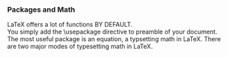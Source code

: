 ### Packages and Math
LaTeX offers a lot of functions BY DEFAULT.  
You simply add the \usepackage directive to preamble of your document.  
The most useful package is an equation, a typsetting math in LaTeX.
There are two major modes of typesetting math in LaTeX.
  
